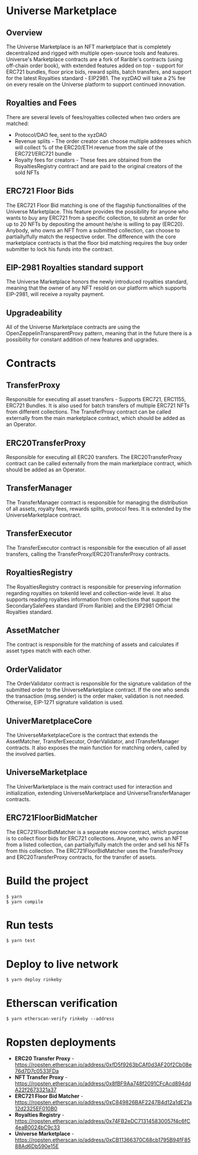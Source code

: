 # Universe Marketplace

## Overview

The Universe Marketplace is an NFT marketplace that is completely decentralized and rigged with multiple open-source tools and features. Universe's Marketplace contracts are a fork of Rarible's contracts (using off-chain order book), with extended features added on top - support for ERC721 bundles, floor price bids, reward splits, batch transfers, and support for the latest Royalties standard - EIP2981. The xyzDAO will take a 2% fee on every resale on the Universe platform to support continued innovation.

## Royalties and Fees

There are several levels of fees/royalties collected when two orders are matched:
 - Protocol/DAO fee, sent to the xyzDAO
 - Revenue splits - The order creator can choose multiple addresses which will collect % of the ERC20/ETH revenue from the sale of the ERC721/ERC721 bundle
 - Royalty fees for creators - These fees are obtained from the RoyaltiesRegistry contract and are paid to the original creators of the sold NFTs

## ERC721 Floor Bids

The ERC721 Floor Bid matching is one of the flagship functionalities of the Universe Marketplace. This feature provides the possibility for anyone who wants to buy any ERC721 from a specific collection, to submit an order for up to 20 NFTs by depositing the amount he/she is willing to pay (ERC20). Anybody, who owns an NFT from a submitted collection, can choose to partially/fully match the respective order. The difference with the core marketplace contracts is that the floor bid matching requires the buy order submitter to lock his funds into the contract.

## EIP-2981 Royalties standard support

The Universe Marketplace honors the newly introduced royalties standard, meaning that the owner of any NFT resold on our platform which supports EIP-2981, will receive a royalty payment.

## Upgradeability

All of the Universe Marketplace contracts are using the OpenZeppelinTransparentProxy pattern, meaning that in the future there is a possibility for constant addition of new features and upgrades.

# Contracts

## TransferProxy

Responsible for executing all asset transfers - Supports ERC721, ERC1155, ERC721 Bundles. It is also used for batch transfers of multiple ERC721 NFTs from different collections. The TransferProxy contract can be called externally from the main marketplace contract, which should be added as an Operator.

## ERC20TransferProxy

Responsible for executing all ERC20 transfers. The ERC20TransferProxy contract can be called externally from the main marketplace contract, which should be added as an Operator.

## TransferManager

The TransferManager contract is responsible for managing the distribution of all assets, royalty fees, rewards splits, protocol fees. It is extended by the UniverseMarketplace contract.

## TransferExecutor

The TransferExecutor contract is responsible for the execution of all asset transfers, calling the TransferProxy/ERC20TransferProxy contracts.

## RoyaltiesRegistry

The RoyaltiesRegistry contract is responsible for preserving information regarding royalties on tokenId level and collection-wide level. It also supports reading royalties information from collections that support the SecondarySaleFees standard (From Rarible) and the EIP2981 Official Royalties standard.

## AssetMatcher

The contract is responsible for the matching of assets and calculates if asset types match with each other.

## OrderValidator

The OrderValidator contract is responsible for the signature validation of the submitted order to the UniverseMarketplace contract. If the one who sends the transaction (msg.sender) is the order maker, validation is not needed. Otherwise, EIP-1271 signature validation is used.

## UniverMaretplaceCore

The UniverseMarketplaceCore is the contract that extends the AssetMatcher, TransferExecutor, OrderValidator, and ITransferManager contracts. It also exposes the main function for matching orders, called by the involved parties.

## UniverseMarketplace

The UniverMarketplace is the main contract used for interaction and initialization, extending UniverseMarketplace and UniverseTransferManager contracts.

## ERC721FloorBidMatcher

The ERC721FloorBidMatcher is a separate escrow contract, which purpose is to collect floor bids for ERC721 collections. Anyone, who owns an NFT from a listed collection, can partially/fully match the order and sell his NFTs from this collection. The ERC721FloorBidMatcher uses the TransferProxy and ERC20TransferProxy contracts, for the transfer of assets.

# Build the project

```
$ yarn
$ yarn compile
```

# Run tests

```
$ yarn test
```

# Deploy to live network

```
$ yarn deploy rinkeby
```

# Etherscan verification

```
$ yarn etherscan-verify rinkeby --address
```

# Ropsten deployments

- **ERC20 Transfer Proxy** - https://ropsten.etherscan.io/address/0xfD5f9263bCAf0d3AF20f2Cb08e76d7D7c0533FDa
- **NFT Transfer Proxy** - https://ropsten.etherscan.io/address/0x8fBF9Aa748f2091CFcAcd894ddA22f2673321a37
- **ERC721 Floor Bid Matcher** - https://ropsten.etherscan.io/address/0xC849826BAF2247B4d12a1dE21a12d2325EF010B0
- **Royalties Registry** - https://ropsten.etherscan.io/address/0x74FB2eDC713145830057f4c6fC4eaB0024bC9c33
- **Universe Marketplace** - https://ropsten.etherscan.io/address/0xCB11366370C68cb1795B94fF8588Ad6Db590e15E
